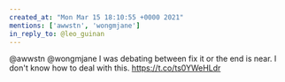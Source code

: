```yaml
---
created_at: "Mon Mar 15 18:10:55 +0000 2021"
mentions: ['awwstn', 'wongmjane']
in_reply_to: @leo_guinan
---
```


@awwstn @wongmjane I was debating between fix it or the end is near. I don't know how to deal with this. https://t.co/ts0YWeHLdr
